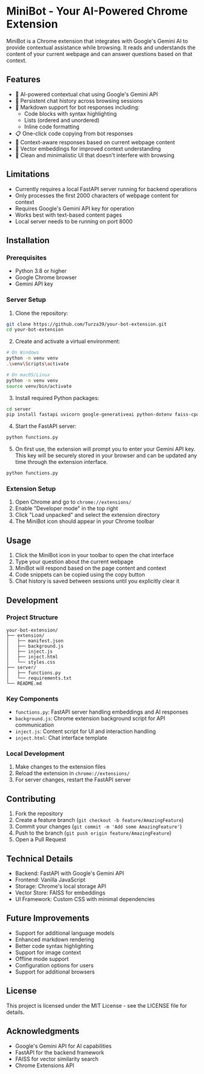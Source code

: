 # MiniBot - Your AI-Powered Chrome Extension

MiniBot is a Chrome extension that integrates with Google's Gemini AI to provide contextual assistance while browsing. It reads and understands the content of your current webpage and can answer questions based on that context.

## Features

- 🤖 AI-powered contextual chat using Google's Gemini API
- 💬 Persistent chat history across browsing sessions
- 📝 Markdown support for bot responses including:
  - Code blocks with syntax highlighting
  - Lists (ordered and unordered)
  - Inline code formatting
- 📋 One-click code copying from bot responses
- 🎯 Context-aware responses based on current webpage content
- 🔄 Vector embeddings for improved context understanding
- 🎨 Clean and minimalistic UI that doesn't interfere with browsing

## Limitations

- Currently requires a local FastAPI server running for backend operations
- Only processes the first 2000 characters of webpage content for context
- Requires Google's Gemini API key for operation
- Works best with text-based content pages
- Local server needs to be running on port 8000

## Installation

### Prerequisites

- Python 3.8 or higher
- Google Chrome browser
- Gemini API key

### Server Setup

1. Clone the repository:
```bash
git clone https://github.com/Turza39/your-bot-extension.git
cd your-bot-extension
```

2. Create and activate a virtual environment:
```bash
# On Windows
python -m venv venv
.\venv\Scripts\activate

# On macOS/Linux
python -m venv venv
source venv/bin/activate
```

3. Install required Python packages:
```bash
cd server
pip install fastapi uvicorn google-generativeai python-dotenv faiss-cpu numpy
```

4. Start the FastAPI server:
```bash
python functions.py
```

5. On first use, the extension will prompt you to enter your Gemini API key. This key will be securely stored in your browser and can be updated any time through the extension interface.
```bash
python functions.py
```

### Extension Setup

1. Open Chrome and go to `chrome://extensions/`
2. Enable "Developer mode" in the top right
3. Click "Load unpacked" and select the extension directory
4. The MiniBot icon should appear in your Chrome toolbar

## Usage

1. Click the MiniBot icon in your toolbar to open the chat interface
2. Type your question about the current webpage
3. MiniBot will respond based on the page content and context
4. Code snippets can be copied using the copy button
5. Chat history is saved between sessions until you explicitly clear it

## Development

### Project Structure

```
your-bot-extension/
├── extension/
│   ├── manifest.json
│   ├── background.js
│   ├── inject.js
│   ├── inject.html
│   └── styles.css
├── server/
│   ├── functions.py
│   └── requirements.txt
└── README.md
```

### Key Components

- `functions.py`: FastAPI server handling embeddings and AI responses
- `background.js`: Chrome extension background script for API communication
- `inject.js`: Content script for UI and interaction handling
- `inject.html`: Chat interface template

### Local Development

1. Make changes to the extension files
2. Reload the extension in `chrome://extensions/`
3. For server changes, restart the FastAPI server

## Contributing

1. Fork the repository
2. Create a feature branch (`git checkout -b feature/AmazingFeature`)
3. Commit your changes (`git commit -m 'Add some AmazingFeature'`)
4. Push to the branch (`git push origin feature/AmazingFeature`)
5. Open a Pull Request

## Technical Details

- Backend: FastAPI with Google's Gemini API
- Frontend: Vanilla JavaScript
- Storage: Chrome's local storage API
- Vector Store: FAISS for embeddings
- UI Framework: Custom CSS with minimal dependencies

## Future Improvements

- Support for additional language models
- Enhanced markdown rendering
- Better code syntax highlighting
- Support for image context
- Offline mode support
- Configuration options for users
- Support for additional browsers

## License

This project is licensed under the MIT License - see the LICENSE file for details.

## Acknowledgments

- Google's Gemini API for AI capabilities
- FastAPI for the backend framework
- FAISS for vector similarity search
- Chrome Extensions API
